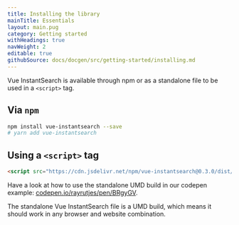 ```yaml
---
title: Installing the library
mainTitle: Essentials
layout: main.pug
category: Getting started
withHeadings: true
navWeight: 2
editable: true
githubSource: docs/docgen/src/getting-started/installing.md
---
```


Vue InstantSearch is available through npm or as a standalone file to
be used in a `<script>` tag.

## Via `npm`

```sh
npm install vue-instantsearch --save
# yarn add vue-instantsearch
```

## Using a `<script>` tag

```html
<script src="https://cdn.jsdelivr.net/npm/vue-instantsearch@0.3.0/dist/vue-instantsearch.js"></script>
```

Have a look at how to use the standalone UMD build in our codepen example: [codepen.io/rayrutjes/pen/BRgyGV](https://codepen.io/rayrutjes/pen/BRgyGV).

The standalone Vue InstantSearch file is a UMD build, which means it should work in any browser and website combination.
